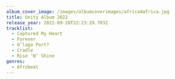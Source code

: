 ```yaml
---
album_cover_image: /images/albumcoverimages/africa4africa.jpg
title: Unity Album 2022
release_year: 2022-09-28T22:23:29.703Z
tracklist:
  - Captured My Heart
  - Forever
  - O’laga Port?
  - Cradle
  - Rise ‘N’ Shine
genres:
  - Afrobeat
---
```

